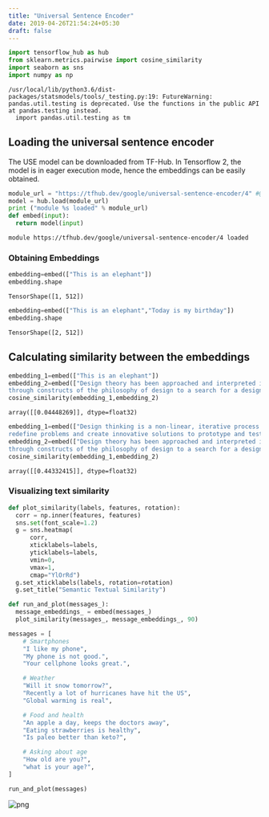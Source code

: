 ```yaml
---
title: "Universal Sentence Encoder"
date: 2019-04-26T21:54:24+05:30
draft: false
---
```


```python
import tensorflow_hub as hub
from sklearn.metrics.pairwise import cosine_similarity
import seaborn as sns
import numpy as np
```

    /usr/local/lib/python3.6/dist-packages/statsmodels/tools/_testing.py:19: FutureWarning: pandas.util.testing is deprecated. Use the functions in the public API at pandas.testing instead.
      import pandas.util.testing as tm
    

## Loading the universal sentence encoder
The USE model can be downloaded from TF-Hub. In Tensorflow 2, the model is in eager execution mode, hence the embeddings can be easily obtained.


```python
module_url = "https://tfhub.dev/google/universal-sentence-encoder/4" #@param ["https://tfhub.dev/google/universal-sentence-encoder/4", "https://tfhub.dev/google/universal-sentence-encoder-large/5"]
model = hub.load(module_url)
print ("module %s loaded" % module_url)
def embed(input):
  return model(input)
```

    module https://tfhub.dev/google/universal-sentence-encoder/4 loaded
    

### Obtaining Embeddings


```python
embedding=embed(["This is an elephant"])
embedding.shape
```




    TensorShape([1, 512])




```python
embedding=embed(["This is an elephant","Today is my birthday"])
embedding.shape
```




    TensorShape([2, 512])



## Calculating similarity between the embeddings


```python
embedding_1=embed(["This is an elephant"])
embedding_2=embed(["Design theory has been approached and interpreted in many ways, from personal statements of design principles, \
through constructs of the philosophy of design to a search for a design science."])
cosine_similarity(embedding_1,embedding_2)
```




    array([[0.04448269]], dtype=float32)




```python
embedding_1=embed(["Design thinking is a non-linear, iterative process that teams use to understand users, challenge assumptions, \
redefine problems and create innovative solutions to prototype and test."])
embedding_2=embed(["Design theory has been approached and interpreted in many ways, from personal statements of design principles, \
through constructs of the philosophy of design to a search for a design science."])
cosine_similarity(embedding_1,embedding_2)
```




    array([[0.44332415]], dtype=float32)



### Visualizing text similarity




```python
def plot_similarity(labels, features, rotation):
  corr = np.inner(features, features)
  sns.set(font_scale=1.2)
  g = sns.heatmap(
      corr,
      xticklabels=labels,
      yticklabels=labels,
      vmin=0,
      vmax=1,
      cmap="YlOrRd")
  g.set_xticklabels(labels, rotation=rotation)
  g.set_title("Semantic Textual Similarity")

def run_and_plot(messages_):
  message_embeddings_ = embed(messages_)
  plot_similarity(messages_, message_embeddings_, 90)
```


```python
messages = [
    # Smartphones
    "I like my phone",
    "My phone is not good.",
    "Your cellphone looks great.",

    # Weather
    "Will it snow tomorrow?",
    "Recently a lot of hurricanes have hit the US",
    "Global warming is real",

    # Food and health
    "An apple a day, keeps the doctors away",
    "Eating strawberries is healthy",
    "Is paleo better than keto?",

    # Asking about age
    "How old are you?",
    "what is your age?",
]

run_and_plot(messages)
```


![png](universal_sentence_encoder_for_text_similarity_12_0.png)

